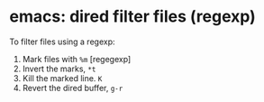 # emacs: dired filter files (regexp)

To filter files using a regexp:

 1. Mark files with `%m` [regegexp]
 2. Invert the marks, `*t`
 3. Kill the marked line. `K`
 4. Revert the dired buffer, `g-r`



